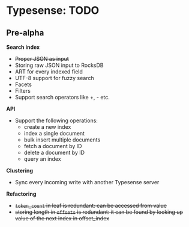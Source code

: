# Typesense: TODO

## Pre-alpha

**Search index**

- ~~Proper JSON as input~~
- Storing raw JSON input to RocksDB
- ART for every indexed field
- UTF-8 support for fuzzy search
- Facets
- Filters
- Support search operators like +, - etc.

**API**

- Support the following operations:
    - create a new index
    - index a single document
    - bulk insert multiple documents
    - fetch a document by ID
    - delete a document by ID
    - query an index       

**Clustering**

- Sync every incoming write with another Typesense server

**Refactoring**

- ~~`token_count` in leaf is redundant: can be accessed from value~~
- ~~storing length in `offsets` is redundant: it can be found by looking up value of the next index in offset_index~~